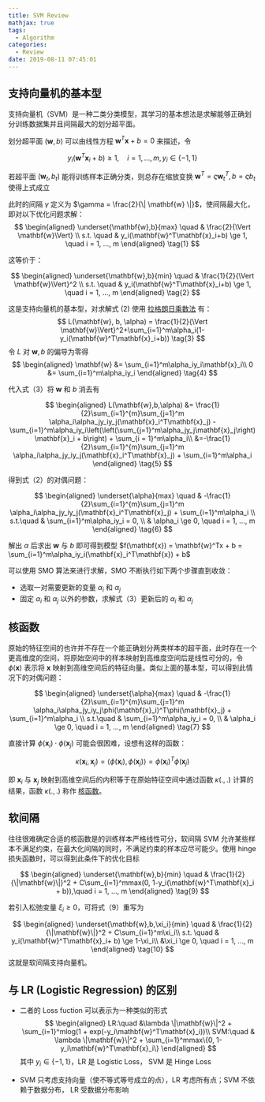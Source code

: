 ```yaml
---
title: SVM Review
mathjax: true
tags:
  - Algorithm
categories:
  - Review
date: 2019-08-11 07:45:01
---
```


## 支持向量机的基本型

支持向量机（SVM）是一种二类分类模型，其学习的基本想法是求解能够正确划分训练数据集并且间隔最大的划分超平面。

<!--more-->

划分超平面 $(\mathbf{w}, b)$ 可以由线性方程 $\mathbf{w}^T\mathbf{x} + b = 0$ 来描述，令

$$
y_i(\mathbf{w}^T\mathbf{x}_i + b) \ge 1, \quad i = 1,..., m, y_i \in \{-1, 1\}
\tag{0}
$$

若超平面 $(\mathbf{w}_t, b_t)$ 能将训练样本正确分类，则总存在缩放变换 $\mathbf{w}^T=\varsigma \mathbf{w}^T_t, b = \varsigma b_t$ 使得上式成立

此时的间隔 $\gamma$ 定义为 $\gamma = \frac{2}{\| \mathbf{w} \|}$，使间隔最大化，即对以下优化问题求解：
$$
\begin{aligned}
\underset{\mathbf{w},b}{max} \quad & \frac{2}{\Vert \mathbf{w}\Vert} \\
s.t. \quad & y_i(\mathbf{w}^T\mathbf{x}_i+b) \ge 1, \quad i = 1, ..., m
\end{aligned}
\tag{1}
$$

这等价于：

$$
\begin{aligned}
\underset{\mathbf{w},b}{min} \quad & \frac{1}{2}{\Vert \mathbf{w}\Vert}^2 \\
s.t. \quad & y_i(\mathbf{w}^T\mathbf{x}_i+b) \ge 1, \quad i = 1, ..., m
\end{aligned}
\tag{2}
$$

这是支持向量机的基本型，对求解式 (2) 使用 [拉格朗日乘数法](https://zh.wikipedia.org/wiki/%E6%8B%89%E6%A0%BC%E6%9C%97%E6%97%A5%E4%B9%98%E6%95%B0) 有：
$$
L(\mathbf{w}, b, \alpha) = \frac{1}{2}{\Vert \mathbf{w}\Vert}^2+\sum_{i=1}^m\alpha_i(1-y_i(\mathbf{w}^T\mathbf{x}_i+b))
\tag{3}
$$
令 $L$ 对 $\mathbf{w}, b$ 的偏导为零得
$$
\begin{aligned}
\mathbf{w} &= \sum_{i=1}^m\alpha_iy_i\mathbf{x}_i\\
0 &= \sum_{i=1}^m\alpha_iy_i
\end{aligned}
\tag{4}
$$

代入式（3）将 $\mathbf{w}$ 和 $b$ 消去有

$$
\begin{aligned}
L(\mathbf{w},b,\alpha) &= \frac{1}{2}\sum_{i=1}^{m}\sum_{j=1}^m \alpha_i\alpha_jy_iy_j(\mathbf{x}_i^T\mathbf{x}_j) - \sum_{i=1}^m\alpha_iy_i\left(\left(\sum_{j=1}^m\alpha_jy_j\mathbf{x}_j\right)\mathbf{x}_i + b\right) + \sum_{i = 1}^m\alpha_i\\
&=-\frac{1}{2}\sum_{i=1}^{m}\sum_{j=1}^m \alpha_i\alpha_jy_iy_j(\mathbf{x}_i^T\mathbf{x}_j) + \sum_{i=1}^m\alpha_i
\end{aligned}
\tag{5}
$$

得到式（2）的对偶问题：

$$
\begin{aligned}
\underset{\alpha}{max} \quad & -\frac{1}{2}\sum_{i=1}^{m}\sum_{j=1}^m \alpha_i\alpha_jy_iy_j(\mathbf{x}_i^T\mathbf{x}_j) + \sum_{i=1}^m\alpha_i \\
s.t.\quad
& \sum_{i=1}^m\alpha_iy_i = 0, \\
& \alpha_i \ge 0, \quad i = 1, ..., m
\end{aligned}
\tag{6}
$$

解出 $\alpha$ 后求出 $\mathbf{w}$ 与 $b$ 即可得到模型 $f(\mathbf{x}) = \mathbf{w}^Tx + b = \sum_{i=1}^m\alpha_iy_i(\mathbf{x}_i^T\mathbf{x}) + b$

可以使用 SMO 算法来进行求解，SMO 不断执行如下两个步骤直到收敛：

* 选取一对需要更新的变量 $\alpha_i$ 和 $\alpha_j$
* 固定 $\alpha_i$ 和 $\alpha_j$ 以外的参数，求解式（3）更新后的 $\alpha_i$ 和 $\alpha_j$

## 核函数

原始的特征空间的也许并不存在一个能正确划分两类样本的超平面，此时存在一个更高维度的空间，将原始空间中的样本映射到高维度空间后是线性可分的，令 $\phi (\mathbf{x})$ 表示将 $\mathbf{x}$ 映射到高维空间后的特征向量。类似上面的基本型，可以得到此情况下的对偶问题：

$$
\begin{aligned}
\underset{\alpha}{max} \quad & -\frac{1}{2}\sum_{i=1}^{m}\sum_{j=1}^m \alpha_i\alpha_jy_iy_j\phi(\mathbf{x}_i)^T\phi(\mathbf{x}_j) + \sum_{i=1}^m\alpha_i \\
s.t.\quad
& \sum_{i=1}^m\alpha_iy_i = 0, \\
& \alpha_i \ge 0, \quad i = 1, ..., m
\end{aligned}
\tag{7}
$$

直接计算 $\phi(\mathbf{x}_i)\cdot\phi(\mathbf{x}_j)$ 可能会很困难，设想有这样的函数：

$$
\kappa(\mathbf{x}_i, \mathbf{x}_j) = \langle\phi(\mathbf{x}_i), \phi(\mathbf{x}_j)\rangle =\phi(\mathbf{x}_i)^T\phi(\mathbf{x}_j)
\tag{8}
$$

即 $\mathbf{x}_i$ 与 $\mathbf{x}_j$ 映射到高维空间后的内积等于在原始特征空间中通过函数 $\kappa(.,.)$ 计算的结果，函数 $\kappa(.,.)$ 称作 [核函数](https://en.wikipedia.org/wiki/Positive-definite_kernel)。

## 软间隔

往往很难确定合适的核函数是的训练样本严格线性可分，软间隔 SVM 允许某些样本不满足约束，在最大化间隔的同时，不满足约束的样本应尽可能少。使用 hinge 损失函数时，可以得到此条件下的优化目标

$$
\begin{aligned}
\underset{\mathbf{w},b}{min} \quad & \frac{1}{2}{\|\mathbf{w}\|}^2 + C\sum_{i=1}^mmax(0, 1-y_i(\mathbf{w}^T\mathbf{x}_i + b)),\quad i = 1, ..., m
\end{aligned}
\tag{9}
$$

若引入松弛变量 $\xi_i \ge 0$，可将式（9）重写为

$$
\begin{aligned}
\underset{\mathbf{w},b,\xi_i}{min} \quad & \frac{1}{2}{\|\mathbf{w}\|}^2 + C\sum_{i=1}^m\xi_i\\
s.t. \quad & y_i(\mathbf{w}^T\mathbf{x}_i+ b) \ge 1-\xi_i\\
&\xi_i \ge 0, \quad i = 1, ..., m
\end{aligned}
\tag{10}
$$
这就是软间隔支持向量机。

## 与 LR (Logistic Regression) 的区别

* 二者的 Loss fuction 可以表示为一种类似的形式
  $$
  \begin{aligned}
  LR:\quad &\lambda \|\mathbf{w}\|^2 + \sum_{i=1}^mlog(1 + exp(-y_i\mathbf{w}^T\mathbf{x}_i))\\
  SVM:\quad & \lambda \|\mathbf{w}\|^2 + \sum_{i=1}^mmax\{0, 1-y_i\mathbf{w}^T\mathbf{x}_i\}
  \end{aligned}
  $$
  其中 $y_i \in \{-1, 1\}$，LR 是 Logistic Loss， SVM 是 Hinge Loss

* SVM 只考虑支持向量（使不等式等号成立的点），LR 考虑所有点；SVM 不依赖于数据分布， LR 受数据分布影响
